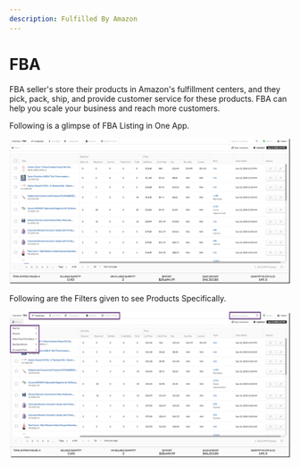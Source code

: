 ```yaml
---
description: Fulfilled By Amazon
---
```


# FBA

FBA seller's store their products in Amazon's fulfillment centers, and they pick, pack, ship, and provide customer service for these products. FBA can help you scale your business and reach more customers.

Following is a glimpse of FBA Listing in One App.

![Inventory/FBA](../.gitbook/assets/fba.png)

  
Following are the Filters given to see Products Specifically.

![Inventory/FBA](../.gitbook/assets/fba-filters.png)


